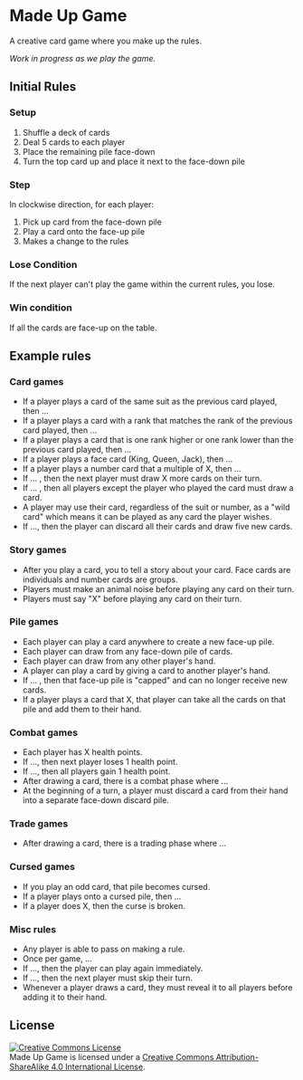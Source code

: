 # Made Up Game

A creative card game where you make up the rules.

_Work in progress as we play the game._

## Initial Rules

### Setup

1. Shuffle a deck of cards
1. Deal 5 cards to each player
1. Place the remaining pile face-down
1. Turn the top card up and place it next to the face-down pile

### Step

In clockwise direction, for each player:

1. Pick up card from the face-down pile
1. Play a card onto the face-up pile
1. Makes a change to the rules

### Lose Condition

If the next player can't play the game within the current rules, you lose.

### Win condition

If all the cards are face-up on the table.

## Example rules

### Card games

- If a player plays a card of the same suit as the previous card played, then ...
- If a player plays a card with a rank that matches the rank of the previous card played, then ...
- If a player plays a card that is one rank higher or one rank lower than the previous card played, then ...
- If a player plays a face card (King, Queen, Jack), then ...
- If a player plays a number card that a multiple of X, then ...
- If ... , then the next player must draw X more cards on their turn.
- If ... , then all players except the player who played the card must draw a card.
- A player may use their card, regardless of the suit or number, as a "wild card" which means it can be played as any card the player wishes.
- If ..., then the player can discard all their cards and draw five new cards.

### Story games

- After you play a card, you to tell a story about your card. Face cards are individuals and number cards are groups.
- Players must make an animal noise before playing any card on their turn.
- Players must say "X" before playing any card on their turn.

### Pile games

- Each player can play a card anywhere to create a new face-up pile.
- Each player can draw from any face-down pile of cards.
- Each player can draw from any other player's hand.
- A player can play a card by giving a card to another player's hand.
- If ... , then that face-up pile is "capped" and can no longer receive new cards.
- If a player plays a card that X, that player can take all the cards on that pile and add them to their hand.

### Combat games

- Each player has X health points.
- If ..., then next player loses 1 health point.
- If ..., then all players gain 1 health point.
- After drawing a card, there is a combat phase where ...
- At the beginning of a turn, a player must discard a card from their hand into a separate face-down discard pile.

### Trade games

- After drawing a card, there is a trading phase where ...

### Cursed games

- If you play an odd card, that pile becomes cursed.
- If a player plays onto a cursed pile, then ...
- If a player does X, then the curse is broken.

### Misc rules

- Any player is able to pass on making a rule.
- Once per game, ...
- If ..., then the player can play again immediately.
- If ..., then the next player must skip their turn.
- Whenever a player draws a card, they must reveal it to all players before adding it to their hand.

## License

<a rel="license" href="http://creativecommons.org/licenses/by-sa/4.0/"><img alt="Creative Commons License" style="border-width:0" src="https://i.creativecommons.org/l/by-sa/4.0/88x31.png" /></a><br /><span xmlns:dct="http://purl.org/dc/terms/" property="dct:title">Made Up Game</span> is licensed under a <a rel="license" href="http://creativecommons.org/licenses/by-sa/4.0/">Creative Commons Attribution-ShareAlike 4.0 International License</a>.
